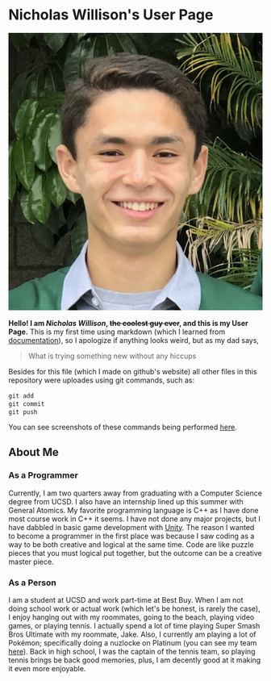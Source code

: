 # Nicholas Willison's User Page
![image](screenshots/Nick.png)

**Hello! I am _Nicholas Willison_, ~~the coolest guy ever~~, and this is my User Page.** This is my first time using markdown (which I learned from [documentation](https://docs.github.com/en/github/writing-on-github/basic-writing-and-formatting-syntax)), so I apologize if anything looks weird, but as my dad says,
> What is trying something new without any hiccups

Besides for this file (which I made on github's website) all other files in this repository were uploades using git commands, such as: 
```
git add
git commit
git push
```
You can see screenshots of these commands being performed [here](git.md).
## About Me
### As a Programmer
Currently, I am two quarters away from graduating with a Computer Science degree from UCSD.
I also have an internship lined up this summer with General Atomics. 
My favorite programming language is C++ as I have done most course work in C++ it seems. 
I have not done any major projects, but I have dabbled in basic game development with [Unity](https://unity.com/). 
The reason I wanted to become a programmer in the first place was because I saw coding as a way to be both creative and logical at the same time. 
Code are like puzzle pieces that you must logical put together, but the outcome can be a creative master piece.
### As a Person
I am a student at UCSD and work part-time at Best Buy. 
When I am not doing school work or actual work (which let's be honest, is rarely the case), I enjoy hanging out with my roommates, going to the beach, playing video games, or playing tennis. 
I actually spend a lot of time playing Super Smash Bros Ultimate with my roommate, Jake. 
Also, I currently am playing a lot of Pokémon; specifically doing a nuzlocke on Platinum (you can see my team [here](screenshots/team.png)). 
Back in high school, I was the captain of the tennis team, so playing tennis brings be back good memories, plus, I am decently good at it making it even more enjoyable.
